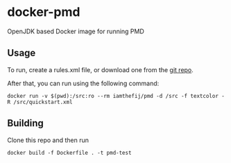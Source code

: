 # docker-pmd

OpenJDK based Docker image for running PMD

## Usage

To run, create a rules.xml file, or download one from the [git repo](https://github.com/pmd/pmd).

After that, you can run using the following command:

    docker run -v $(pwd):/src:ro --rm iamthefij/pmd -d /src -f textcolor -R /src/quickstart.xml

## Building
Clone this repo and then run

    docker build -f Dockerfile . -t pmd-test

